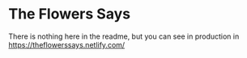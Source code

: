 <h1>The Flowers Says</h1>

<p>There is nothing here in the readme, but you can see in production in <a href="https://theflowerssays.netlify.com/">https://theflowerssays.netlify.com/</a></p>
